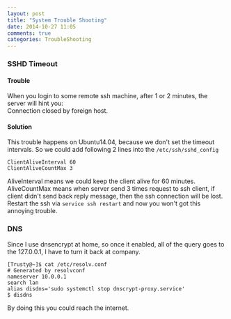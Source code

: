 ```yaml
---
layout: post
title: "System Trouble Shooting"
date: 2014-10-27 11:05
comments: true
categories: TroubleShooting
---
```

### SSHD Timeout
#### Trouble
When you login to some remote ssh machine, after 1 or 2 minutes, the server will hint you:     
Connection closed by foreign host.     
#### Solution
This trouble happens on Ubuntu14.04, because we don't set the timeout intervals. So we could add following 2 lines into the `/etc/ssh/sshd_config`    

```
ClientAliveInterval 60
ClientAliveCountMax 3

```
AliveInterval means we could keep the client alive for 60 minutes. AliveCountMax means when server send 3 times request to ssh client, if client didn't send back reply message, then the ssh connection will be lost.    
Restart the ssh via `service ssh restart` and now you won't got this annoying trouble.     
### DNS 
Since I use dnsencrypt at home, so once it enabled, all of the query goes to the 127.0.0.1, I have to turn it back at company.    

```
[Trusty@~]$ cat /etc/resolv.conf
# Generated by resolvconf
nameserver 10.0.0.1
search lan
alias disdns='sudo systemctl stop dnscrypt-proxy.service'
$ disdns

```
By doing this you could reach the internet.   
